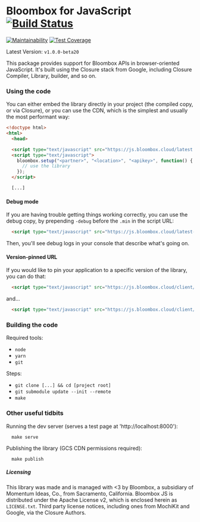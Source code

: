 # Bloombox for JavaScript  [![Build Status](https://travis-ci.org/Bloombox/JS.svg?branch=master)](https://travis-ci.org/Bloombox/JS)

[![Maintainability](https://api.codeclimate.com/v1/badges/b02d3e57e60d030bc818/maintainability)](https://codeclimate.com/github/Bloombox/JS/maintainability) [![Test Coverage](https://api.codeclimate.com/v1/badges/b02d3e57e60d030bc818/test_coverage)](https://codeclimate.com/github/Bloombox/JS/test_coverage)

Latest Version: `v1.0.0-beta20`

This package provides support for Bloombox APIs in browser-oriented JavaScript. It's built using the Closure stack from
Google, including Closure Compiler, Library, builder, and so on.

### Using the code

You can either embed the library directly in your project (the compiled copy, or via Closure),
or you can use the CDN, which is the simplest and usually the most performant way:
```html
<!doctype html>
<html>
  <head>

  <script type="text/javascript" src="https://js.bloombox.cloud/latest.min.js"></script>
  <script type="text/javascript">
    bloombox.setup("<partner>", "<location>", "<apikey>", function() {
      // use the library
    });
  </script>

  [...]
```


#### Debug mode

If you are having trouble getting things working correctly, you can use the debug copy, by prepending `-debug` before
the `.min` in the script URL:
```html
  <script type="text/javascript" src="https://js.bloombox.cloud/latest-debug.min.js"></script>
```

Then, you'll see debug logs in your console that describe what's going on.


#### Version-pinned URL

If you would like to pin your application to a specific version of the library, you can do that:

```html
  <script type="text/javascript" src="https://js.bloombox.cloud/client/v1.0.0-beta20.min.js"></script>
```

and...

```html
  <script type="text/javascript" src="https://js.bloombox.cloud/client/v1.0.0-beta20-debug.min.js"></script>
```


### Building the code

Required tools:
- `node`
- `yarn`
- `git`

Steps:
- `git clone [...] && cd [project root]`
- `git submodule update --init --remote`
- `make`


### Other useful tidbits

Running the dev server (serves a test page at 'http://localhost:8000'):
```
  make serve
```

Publishing the library (GCS CDN permissions required):
```
  make publish
```

##### Licensing

This library was made and is managed with <3 by Bloombox, a subsidiary of Momentum Ideas, Co., from Sacramento,
California. Bloombox JS is distributed under the Apache License v2, which is enclosed herein as `LICENSE.txt`. Third
party license notices, including ones from MochiKit and Google, via the Closure Authors.
